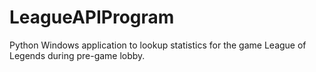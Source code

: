 # LeagueAPIProgram
Python Windows application to lookup statistics for the game League of Legends during pre-game lobby.
